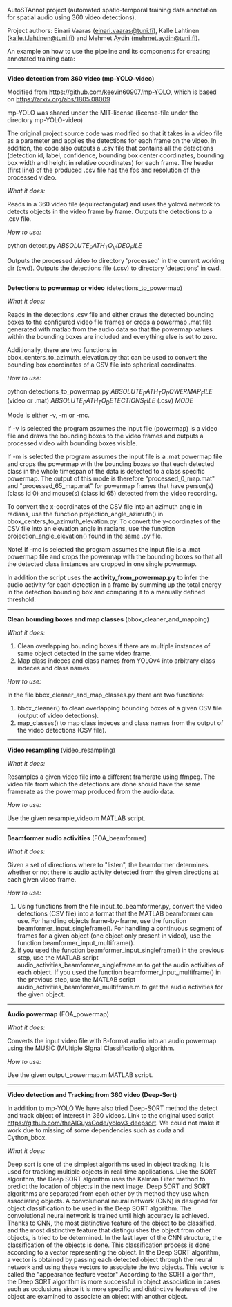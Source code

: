 AutoSTAnnot project (automated spatio-temporal training data annotation for spatial audio using 360 video detections).

Project authors: Einari Vaaras (einari.vaaras@tuni.fi), Kalle Lahtinen (kalle.t.lahtinen@tuni.fi) and Mehmet Aydin (mehmet.aydin@tuni.fi). 



An example on how to use the pipeline and its components for creating annotated training data: 



----------------------------------------
**Video detection from 360 video (mp-YOLO-video)**

Modified from https://github.com/keevin60907/mp-YOLO, which is based on https://arxiv.org/abs/1805.08009

mp-YOLO was shared under the MIT-license (license-file under the directory mp-YOLO-video)

The original project source code was modified so that it takes in a video file as a parameter and applies the detections for each frame on the video. In addition, the code also outputs a .csv file that contains all the detections (detection id, label, confidence, bounding box center coordinates, bounding box width and height in relative coordinates) for each frame. The header (first line) of the produced .csv file has the fps and resolution of the processed video. 


*What it does:* 

Reads in a 360 video file (equirectangular) and uses the yolov4 network to detects objects in the video frame by frame. Outputs the detections to a .csv file. 


*How to use:* 

python detect.py $ABSOLUTE_PATH_TO_VIDEO_FILE$

Outputs the processed video to directory 'processed' in the current working dir (cwd).
Outputs the detections file (.csv) to directory 'detections' in cwd.

----------------------------------------
**Detections to powermap or video** (detections_to_powermap)

*What it does:*

Reads in the detections .csv file and either draws the detected bounding boxes to the configured video file frames or crops a powermap .mat file generated with matlab from the audio data so that the powermap values within the bounding boxes are included and everything else is set to zero.

Additionally, there are two functions in bbox_centers_to_azimuth_elevation.py that can be used to convert the bounding box coordinates of a CSV file into spherical coordinates.


*How to use:* 

python detections_to_powermap.py $ABSOLUTE_PATH_TO_POWERMAP_FILE$ (video or .mat) $ABSOLUTE_PATH_TO_DETECTIONS_FILE$ (.csv) $MODE$

Mode is either -v, -m or -mc. 

If -v is selected the program assumes the input file (powermap) is a video file and draws the bounding boxes to the video frames and outputs a processed video with bounding boxes visible. 

If -m is selected the program assumes the input file is a .mat powermap file and crops the powermap with the bounding boxes so that each detected class in the whole timespan of the data is detected to a class specific powermap. The output of this mode is therefore "processed_0_map.mat" and "processed_65_map.mat" for powermap frames that have person(s) (class id 0) and mouse(s) (class id 65) detected from the video recording.

To convert the x-coordinates of the CSV file into an azimuth angle in radians, use the function projection_angle_azimuth() in bbox_centers_to_azimuth_elevation.py. To convert the y-coordinates of the CSV file into an elevation angle in radians, use the function projection_angle_elevation() found in the same .py file.

Note! If -mc is selected the program assumes the input file is a .mat powermap file and crops the powermap with the bounding boxes so that all the detected class instances are cropped in one single powermap.

In addition the script uses the **activity_from_powermap.py** to infer the audio activity for each detection in a frame by summing up the total energy in the detection bounding box and comparing it to a manually defined threshold.

----------------------------------------

**Clean bounding boxes and map classes** (bbox_cleaner_and_mapping)

*What it does:*

1) Clean overlapping bounding boxes if there are multiple instances of same object detected in the same video frame.
2) Map class indeces and class names from YOLOv4 into arbitrary class indeces and class names.

*How to use:* 

In the file bbox_cleaner_and_map_classes.py there are two functions:
1) bbox_cleaner() to clean overlapping bounding boxes of a given CSV file (output of video detections).
2) map_classes() to map class indeces and class names from the output of the video detections (CSV file).

----------------------------------------


**Video resampling** (video_resampling)

*What it does:*

Resamples a given video file into a different framerate using ffmpeg. The video file from which the detections are done should have the same framerate as the powermap produced from the audio data.


*How to use:*
 
Use the given resample_video.m MATLAB script.

----------------------------------------


**Beamformer audio activities** (FOA_beamformer)

*What it does:*

Given a set of directions where to "listen", the beamformer determines whether or not there is audio activity detected from the given directions at each given video frame.

*How to use:*

1) Using functions from the file input_to_beamformer.py, convert the video detections (CSV file) into a format that the MATLAB beamformer can use. For handling objects frame-by-frame, use the function beamformer_input_singleframe(). For handling a continuous segment of frames for a given object (one object only present in video), use the function beamformer_input_multiframe().
2) If you used the function beamformer_input_singleframe() in the previous step, use the MATLAB script audio_activities_beamformer_singleframe.m to get the audio activities of each object. If you used the function beamformer_input_multiframe() in the previous step, use the MATLAB script audio_activities_beamformer_multiframe.m to get the audio activities for the given object.

----------------------------------------

**Audio powermap** (FOA_powermap)

*What it does:*

Converts the input video file with B-format audio into an audio powermap using the MUSIC (MUltiple SIgnal Classification) algorithm.

*How to use:* 

Use the given output_powermap.m MATLAB script.

----------------------------------------

**Video detection and Tracking from 360 video (Deep-Sort)**

In addition to mp-YOLO We have also tried Deep-SORT method the detect and track object of interest in 360 videos. Link to the original used script https://github.com/theAIGuysCode/yolov3_deepsort. We could not make it work due to missing of some dependencies such as cuda and Cython_bbox.  


*What it does:*

Deep sort is one of the simplest algorithms used in object tracking. It is used for tracking multiple objects in real-time applications. Like the SORT algorithm, the Deep SORT
algorithm uses the Kalman Filter method to predict the location of objects in the next image. Deep SORT and SORT algorithms are separated from each other by th method they use when associating objects. A convolutional neural network (CNN) is designed for object classification to be used in the Deep SORT algorithm. The convolutional neural network is trained until high accuracy is achieved. Thanks to CNN, the most distinctive feature of the object to be classified, and the most distinctive feature that distinguishes the object from other objects, is tried to be determined. In the last layer of the CNN structure, the classification of the objects is done. This classification process is done according to a vector representing the object. In the Deep SORT algorithm, a vector is obtained by passing each detected object through the neural network and using these vectors to associate the two objects. This vector is called the "appearance feature vector" According to the SORT algorithm, the Deep SORT algorithm is more successful in object association in cases such as occlusions since it is more specific and distinctive features of the object are examined to associate an object with another object.

